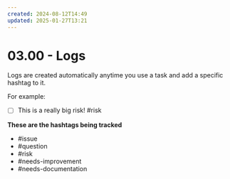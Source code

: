 ```yaml
---
created: 2024-08-12T14:49
updated: 2025-01-27T13:21
---
```

# 03.00 - Logs

Logs are created automatically anytime you use a task and add a specific hashtag to it. 

For example:

- [ ] This is a really big risk! #risk 

**These are the hashtags being tracked**

- #issue 
- #question 
- #risk 
- #needs-improvement 
- #needs-documentation 